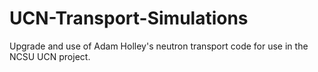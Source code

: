 # UCN-Transport-Simulations
Upgrade and use of Adam Holley's neutron transport code for use in the NCSU UCN project.
